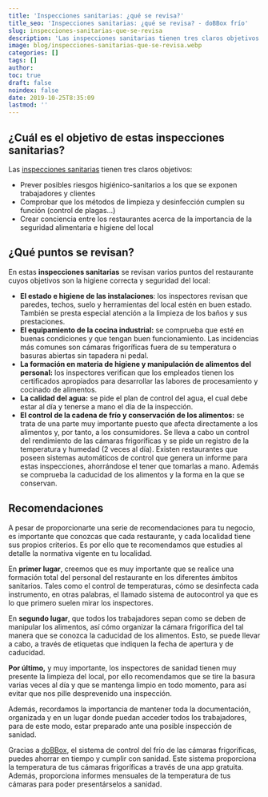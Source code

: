 ```yaml
---
title: 'Inspecciones sanitarias: ¿qué se revisa?'
title_seo: 'Inspecciones sanitarias: ¿qué se revisa? - doBBox frío'
slug: inspecciones-sanitarias-que-se-revisa
description: 'Las inspecciones sanitarias tienen tres claros objetivos'
image: blog/inspecciones-sanitarias-que-se-revisa.webp
categories: []
tags: []
author: 
toc: true
draft: false
noindex: false
date: 2019-10-25T8:35:09
lastmod: ''
---
```


## ¿Cuál es el objetivo de estas inspecciones sanitarias?

Las [inspecciones sanitarias](https://www.nelsanalimentaria.com/inspeccion-sanidad/) tienen tres claros objetivos:

- Prever posibles riesgos higiénico-sanitarios a los que se exponen trabajadores y clientes
- Comprobar que los métodos de limpieza y desinfección cumplen su función (control de plagas…)
- Crear conciencia entre los restaurantes acerca de la importancia de la seguridad alimentaria e higiene del local

## ¿Qué puntos se revisan?

En estas **inspecciones sanitarias** se revisan varios puntos del restaurante cuyos objetivos son la higiene correcta y seguridad del local:

- **El estado e higiene de las instalaciones**: los inspectores revisan que paredes, techos, suelo y herramientas del local estén en buen estado. También se presta especial atención a la limpieza de los baños y sus prestaciones.
- **El equipamiento de la cocina industrial:** se comprueba que esté en buenas condiciones y que tengan buen funcionamiento. Las incidencias más comunes son cámaras frigoríficas fuera de su temperatura o basuras abiertas sin tapadera ni pedal.
- **La formación en materia de higiene y manipulación de alimentos del personal:** los inspectores verifican que los empleados tienen los certificados apropiados para desarrollar las labores de procesamiento y cocinado de alimentos.
- **La calidad del agua:** se pide el plan de control del agua, el cual debe estar al día y tenerse a mano el día de la inspección.
- **El control de la cadena de frío y conservación de los alimentos:** se trata de una parte muy importante puesto que afecta directamente a los alimentos y, por tanto, a los consumidores. Se lleva a cabo un control del rendimiento de las cámaras frigoríficas y se pide un registro de la temperatura y humedad (2 veces al día). Existen restaurantes que poseen sistemas automáticos de control que genera un informe para estas inspecciones, ahorrándose el tener que tomarlas a mano. Además se comprueba la caducidad de los alimentos y la forma en la que se conservan.

## Recomendaciones

A pesar de proporcionarte una serie de recomendaciones para tu negocio, es importante que conozcas que cada restaurante, y cada localidad tiene sus propios criterios. Es por ello que te recomendamos que estudies al detalle la normativa vigente en tu localidad.

En **primer lugar**, creemos que es muy importante que se realice una formación total del personal del restaurante en los diferentes ámbitos sanitarios. Tales como el control de temperaturas, cómo se desinfecta cada instrumento, en otras palabras, el llamado sistema de autocontrol ya que es lo que primero suelen mirar los inspectores.

En **segundo lugar**, que todos los trabajadores sepan como se deben de manipular los alimentos, así cómo organizar la cámara frigorífica del tal manera que se conozca la caducidad de los alimentos. Esto, se puede llevar a cabo, a través de etiquetas que indiquen la fecha de apertura y de caducidad.

**Por último,** y muy importante, los inspectores de sanidad tienen muy presente la limpieza del local, por ello recomendamos que se tire la basura varias veces al día y que se mantenga limpio en todo momento, para así evitar que nos pille desprevenido una inspección.

Además, recordamos la importancia de mantener toda la documentación, organizada y en un lugar donde puedan acceder todos los trabajadores, para de este modo, estar preparado ante una posible inspección de sanidad.

Gracias a [doBBox](/), el sistema de control del frío de las cámaras frigoríficas, puedes ahorrar en tiempo y cumplir con sanidad. Este sistema proporciona la temperatura de tus cámaras frigoríficas a través de una app gratuita. Además, proporciona informes mensuales de la temperatura de tus cámaras para poder presentárselos a sanidad.